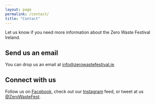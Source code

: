 ```yaml
---
layout: page
permalink: /contact/
title: "Contact"
---
```


Let us know if you need more information about the Zero Waste Festival Ireland.

## Send us an email

You can drop us an email at [info@zerowastefestival.ie](mailto:info@zerowastefestival.ie).

## Connect with us

Follow us on [Facebook](https://www.facebook.com/ZeroWasteFestivalIreland/), check out our [Instagram](https://www.instagram.com/zerowastefestirl/) feed, or tweet at us [@ZeroWasteFest](https://ctt.ec/3UY79).

